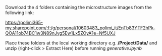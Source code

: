
Download the 4 folders containing the microstructure images from the following link:

https://polimi365-my.sharepoint.com/:f:/g/personal/10603483_polimi_it/EnTb83YTF2hPk-QOA11ob74BC1w3N89nJvg5Ew1Lx5ZOyA?e=Nf5UXJ

Place these folders at the local working directory e.g. **/Project/Data/** and unzip (right-click > Extract Here) before running *generative.ipynb*
